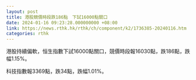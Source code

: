 ```yaml
---
layout: post
title: 港股競價時段跌186點　下試16000點關口
date: 2024-01-16 09:23:28.000000000 +08:00
link: https://news.rthk.hk/rthk/ch/component/k2/1736385-20240116.htm
categories: rthk
---
```


港股持續偏軟，恒生指數下試16000點關口，競價時段報16030點，跌186點，跌幅1.15%。

科技指數報3369點，跌34點，跌幅1.01%。
